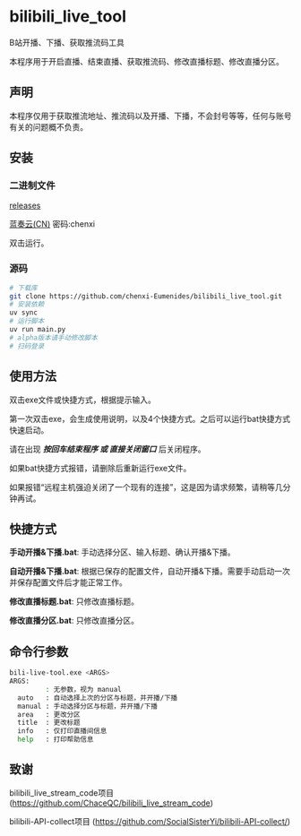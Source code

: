 # bilibili_live_tool

B站开播、下播、获取推流码工具

本程序用于开启直播、结束直播、获取推流码、修改直播标题、修改直播分区。


## 声明

本程序仅用于获取推流地址、推流码以及开播、下播，不会封号等等，任何与账号有关的问题概不负责。

## 安装

### 二进制文件

[releases](https://github.com/chenxi-Eumenides/bilibili_live_tool/releases/latest)

[蓝奏云(CN)](https://wwzt.lanzoul.com/b00zxtbjrg)  密码:chenxi

双击运行。

### 源码

```bash
# 下载库
git clone https://github.com/chenxi-Eumenides/bilibili_live_tool.git
# 安装依赖
uv sync
# 运行脚本
uv run main.py
# alpha版本请手动修改脚本
# 扫码登录
```

## 使用方法

双击exe文件或快捷方式，根据提示输入。

第一次双击exe，会生成使用说明，以及4个快捷方式。之后可以运行bat快捷方式快速启动。

请在出现 ***按回车结束程序 或 直接关闭窗口*** 后关闭程序。

如果bat快捷方式报错，请删除后重新运行exe文件。

如果报错“远程主机强迫关闭了一个现有的连接”，这是因为请求频繁，请稍等几分钟再试。

## 快捷方式

**手动开播&下播.bat**: 手动选择分区、输入标题、确认开播&下播。

**自动开播&下播.bat**: 根据已保存的配置文件，自动开播&下播。需要手动启动一次并保存配置文件后才能正常工作。

**修改直播标题.bat**: 只修改直播标题。

**修改直播分区.bat**: 只修改直播分区。

## 命令行参数

```bash
bili-live-tool.exe <ARGS>
ARGS:
         : 无参数，视为 manual
  auto   : 自动选择上次的分区与标题，并开播/下播
  manual : 手动选择分区与标题，并开播/下播
  area   : 更改分区
  title  : 更改标题
  info   : 仅打印直播间信息
  help   : 打印帮助信息
```

## 致谢

bilibili_live_stream_code项目 (https://github.com/ChaceQC/bilibili_live_stream_code)

bilibili-API-collect项目 (https://github.com/SocialSisterYi/bilibili-API-collect/)
